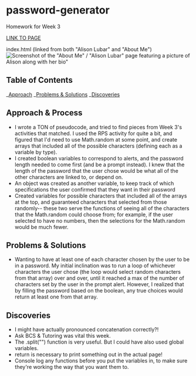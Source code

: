 # password-generator

Homework for Week 3

[LINK TO PAGE](https:///)

index.html (linked from both "Alison Lubar" and "About Me")
![Screenshot of the "About Me" / "Alison Lubar" page featuring a picture of Alison along with her bio"](/ReadMeImages.AboutMe.png)

## Table of Contents

_[Approach](#approach)
_[Problems & Solutions](#changes)
\_[Discoveries](#discoveries)

## Approach & Process

- I wrote a TON of pseudocode, and tried to find pieces from Week 3's activities that matched. I used the RPS activity for quite a bit, and figured that I'd need to use Math.random at some point, and create arrays that included all of the possible characters (defining each as a variable by type).
- I created boolean variables to correspond to alerts, and the password length needed to come first (and be a prompt instead). I knew that the length of the password that the user chose would be what all of the other characters are linked to, or depend on.
- An object was created as another variable, to keep track of which specifications the user confirmed that they want in their password
- Created variables for possible characters that included all of the arrays at the top, and guaranteed characters that selected from those randomly-- these two serve the functions of seeing all of the characters that the Math.random could choose from; for example, if the user selected to have no numbers, then the selections for the Math.random would be much fewer.

## Problems & Solutions

- Wanting to have at least one of each character chosen by the user to be in a password. My initial inclination was to run a loop of whichever characters the user chose (the loop would select random characters from that array) over and over, until it reached a max of the number of characters set by the user in the prompt alert. However, I realized that by filling the password based on the boolean, any true choices would return at least one from that array.

## Discoveries

- I might have actually pronounced concatenation correctly?!
- Ask BCS & Tutoring was vital this week.
- The .split("") function is very useful. But I could have also used global variables.
- return is necessary to print something out in the actual page!
- Console log any functions before you put the variables in, to make sure they're working the way that you want them to.
